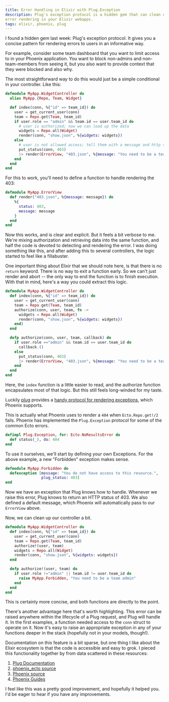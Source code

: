 ```yaml
---
title: Error Handling in Elixir with Plug.Exception
description: Plug's exception protocol is a hidden gem that can clean up
error rendering in your Elixir webapps.
tags: elixir, phoenix, plug
---
```


I found a hidden gem last week: Plug's exception protocol. It gives you a
concise pattern for rendering errors to users in an informative way.

For example, consider some team dashboard that you want to limit access to
in your Phoenix application. You want to block non-admins and non-team-members
from seeing it, but you also want to provide context that they were blocked
and also why.

The most straightforward way to do this would just be a simple conditional in
your controller. Like this:

```elixir
defmodule MyApp.WidgetController do
  alias MyApp.{Repo, Team, Widget}

  def index(conn, %{"id" => team_id}) do
    user = get_current_user(conn)
    team = Repo.get(Team, team_id)
    if user.role == "admin" && team.id == user.team_id do
      # user is authorized; now we can load up the data
      widgets = Repo.all(Widget)
      render(conn, "show.json", %{widgets: widgets})
    else
      # user is not allowed access; tell them with a message and http status
      put_status(conn, 403)
      |> render(ErrorView, "403.json", %{message: "You need to be a team admin"})
    end
  end
end
```

For this to work, you'll need to define a function to handle rendering
the 403:

```elixir
defmodule MyApp.ErrorView
  def render("403.json", %{message: message}) do
    %{
      status: 403,
      message: message
    }
  end
end
```

Now this works, and is clear and explicit. But it feels a bit verbose
to me. We're mixing authorization and retrieving data into the same function,
and half the code is devoted to detecting and rendering the error. I was doing
something like this, and after adding this to several controllers, the logic
started to feel like a fillabuster.

One important thing about Elixir that we should note here, is that there is
no `return` keyword. There is no way to exit a function early. So we can't
just render and abort -- the only way to end the function is to finish
execution. With that in mind, here's a way you could extract this logic.

```elixir
defmodule MyApp.WidgetController do
  def index(conn, %{"id" => team_id}) do
    user = get_current_user(conn)
    team = Repo.get(Team, team_id)
    authorize(conn, user, team, fn ->
      widgets = Repo.all(Widget)
      render(conn, "show.json", %{widgets: widgets})
    end)
  end

  defp authorize(conn, user, team, callback) do
    if user.role =="admin" && team.id == user.team_id do
      callback.()
    else
      put_status(conn, 403)
      |> render(ErrorView, "403.json", %{message: "You need to be a team admin"})
    end
  end
end
```

Here, the `index` function is a little easier to read, and the authorize
function encapsulates most of that logic. But this still feels long-winded for
my taste.

Luckily [plug](https://github.com/elixir-lang/plug) provides a
[handy protocol for rendering
exceptions](https://hexdocs.pm/plug/Plug.Exception.html), which Phoenix
supports.

This is actually what Phoenix uses to render a `404` when `Ecto.Repo.get!/2`
fails. Phoenix has implemented the `Plug.Exception` protocol for some of the
common Ecto errors.

```elixir
defimpl Plug.Exception, for: Ecto.NoResultsError do
  def status(_), do: 404
end
```

To use it ourselves, we'll start by defining your own Exceptions. For the
above example, a new "Forbidden" exception makes sense.

```elixir
defmodule MyApp.Forbidden do
  defexception [message: "You do not have access to this resource.",
                plug_status: 403]
end
```

Now we have an exception that Plug knows how to handle. Whenever we raise
this error, Plug knows to return an HTTP status of 403. We also defined a
default message, which Phoenix will automatically pass to our `ErrorView` 
above.

Now, we can clean up our controller a bit.

```elixir
defmodule MyApp.WidgetController do
  def index(conn, %{"id" => team_id}) do
    user = get_current_user(conn)
    team = Repo.get(Team, team_id)
    authorize!(user, team)
    widgets = Repo.all(Widget)
    render(conn, "show.json", %{widgets: widgets})
  end

  defp authorize!(user, team) do
    if user.role !="admin" || team.id != user.team_id do
      raise MyApp.Forbidden, "You need to be a team admin"
    end
  end
end
```

This is certainly more concise, and both functions are directly to the point.

There's another advantage here that's worth highlighting. This error can
be raised anywhere within the lifecycle of a Plug request, and Plug will
handle it. In the first examples, a function needed access to the `conn` struct
to operate on it. Now it's easy to raise an appropriate exception in any
of your functions deeper in the stack (hopefully not in your models, though!).

Documentation on this feature is a bit sparse, but one thing I like about the
Elixir ecosystem is that the code is accessible and easy to grok. I pieced this
functionality together by from data scattered in these resources:

1. [Plug Documentation](https://hexdocs.pm/plug/Plug.Exception.html)
2. [phoenix_ecto source](https://github.com/phoenixframework/phoenix_ecto/blob/master/lib/phoenix_ecto/plug.ex)
3. [Phoenix source](https://github.com/phoenixframework/phoenix/blob/master/lib/phoenix/exceptions.ex)
4. [Phoenix Guides](http://www.phoenixframework.org/docs/custom-errors)

I feel like this was a pretty good improvement, and hopefully it helped you.
I'd be eager to hear if you have any improvements.
